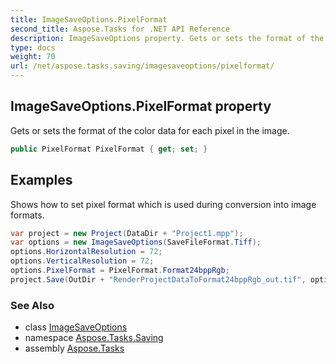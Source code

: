 ```yaml
---
title: ImageSaveOptions.PixelFormat
second_title: Aspose.Tasks for .NET API Reference
description: ImageSaveOptions property. Gets or sets the format of the color data for each pixel in the image
type: docs
weight: 70
url: /net/aspose.tasks.saving/imagesaveoptions/pixelformat/
---
```

## ImageSaveOptions.PixelFormat property

Gets or sets the format of the color data for each pixel in the image.

```csharp
public PixelFormat PixelFormat { get; set; }
```

## Examples

Shows how to set pixel format which is used during conversion into image formats.

```csharp
var project = new Project(DataDir + "Project1.mpp");
var options = new ImageSaveOptions(SaveFileFormat.Tiff);
options.HorizontalResolution = 72;
options.VerticalResolution = 72;
options.PixelFormat = PixelFormat.Format24bppRgb;
project.Save(OutDir + "RenderProjectDataToFormat24bppRgb_out.tif", options);
```

### See Also

* class [ImageSaveOptions](../)
* namespace [Aspose.Tasks.Saving](../../imagesaveoptions/)
* assembly [Aspose.Tasks](../../../)


